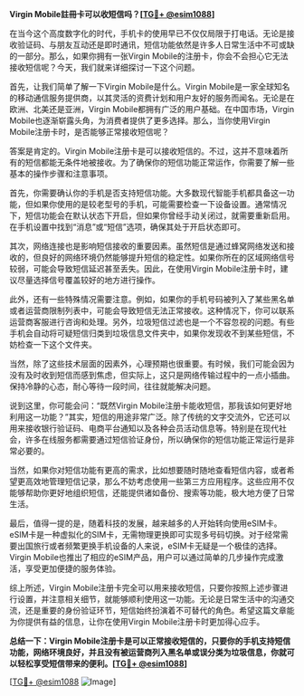 **Virgin Mobile註冊卡可以收短信吗？[[TG💪+ @esim1088](https://t.me/s/esim1088)]**

在当今这个高度数字化的时代，手机卡的使用早已不仅仅局限于打电话。无论是接收验证码、与朋友互动还是即时通讯，短信功能依然是许多人日常生活中不可或缺的一部分。那么，如果你拥有一张Virgin Mobile的注册卡，你会不会担心它无法接收短信呢？今天，我们就来详细探讨一下这个问题。

首先，让我们简单了解一下Virgin Mobile是什么。Virgin Mobile是一家全球知名的移动通信服务提供商，以其灵活的资费计划和用户友好的服务而闻名。无论是在欧洲、北美还是亚洲，Virgin Mobile都拥有广泛的用户基础。在中国市场，Virgin Mobile也逐渐崭露头角，为消费者提供了更多选择。那么，当你使用Virgin Mobile注册卡时，是否能够正常接收短信呢？

答案是肯定的。Virgin Mobile注册卡是可以接收短信的。不过，这并不意味着所有的短信都能无条件地被接收。为了确保你的短信功能正常运作，你需要了解一些基本的操作步骤和注意事项。

首先，你需要确认你的手机是否支持短信功能。大多数现代智能手机都具备这一功能，但如果你使用的是较老型号的手机，可能需要检查一下设备设置。通常情况下，短信功能会在默认状态下开启，但如果你曾经手动关闭过，就需要重新启用。在手机设置中找到“消息”或“短信”选项，确保其处于开启状态即可。

其次，网络连接也是影响短信接收的重要因素。虽然短信是通过蜂窝网络发送和接收的，但良好的网络环境仍然能够提升短信的稳定性。如果你所在的区域网络信号较弱，可能会导致短信延迟甚至丢失。因此，在使用Virgin Mobile注册卡时，建议尽量选择信号覆盖较好的地方进行操作。

此外，还有一些特殊情况需要注意。例如，如果你的手机号码被列入了某些黑名单或者运营商限制列表中，可能会导致短信无法正常接收。这种情况下，你可以联系运营商客服进行咨询和处理。另外，垃圾短信过滤也是一个不容忽视的问题。有些手机会自动将可疑短信归类到垃圾信息文件夹中，如果你发现收不到某些短信，不妨检查一下这个文件夹。

当然，除了这些技术层面的因素外，心理预期也很重要。有时候，我们可能会因为没有及时收到短信而感到焦虑，但实际上，这只是网络传输过程中的一点小插曲。保持冷静的心态，耐心等待一段时间，往往就能解决问题。

说到这里，你可能会问：“既然Virgin Mobile注册卡能收短信，那我该如何更好地利用这一功能？”其实，短信的用途非常广泛。除了传统的文字交流外，它还可以用来接收银行验证码、电商平台通知以及各种会员活动信息等。特别是在现代社会，许多在线服务都需要通过短信验证身份，所以确保你的短信功能正常运行是非常必要的。

当然，如果你对短信功能有更高的需求，比如想要随时随地查看短信内容，或者希望更高效地管理短信记录，那么不妨考虑使用一些第三方应用程序。这些应用不仅能够帮助你更好地组织短信，还能提供诸如备份、搜索等功能，极大地方便了日常生活。

最后，值得一提的是，随着科技的发展，越来越多的人开始转向使用eSIM卡。eSIM卡是一种虚拟化的SIM卡，无需物理更换即可实现多号码切换。对于经常需要出国旅行或者频繁更换手机设备的人来说，eSIM卡无疑是一个极佳的选择。Virgin Mobile也推出了相应的eSIM产品，用户可以通过简单的几步操作完成激活，享受更加便捷的服务体验。

综上所述，Virgin Mobile注册卡完全可以用来接收短信，只要你按照上述步骤进行设置，并注意相关细节，就能够顺利使用这一功能。无论是日常生活中的沟通交流，还是重要的身份验证环节，短信始终扮演着不可替代的角色。希望这篇文章能为你提供有益的信息，让你在使用Virgin Mobile注册卡时更加得心应手。

**总结一下：Virgin Mobile注册卡是可以正常接收短信的，只要你的手机支持短信功能，网络环境良好，并且没有被运营商列入黑名单或误分类为垃圾信息，你就可以轻松享受短信带来的便利。[[TG💪+ @esim1088](https://t.me/s/esim1088)]**

[[TG💪+ @esim1088](https://t.me/s/esim1088) ![Image](https://i.postimg.cc/4NQfJmqS/Snipaste-2025-05-13-00-14-12.png)]